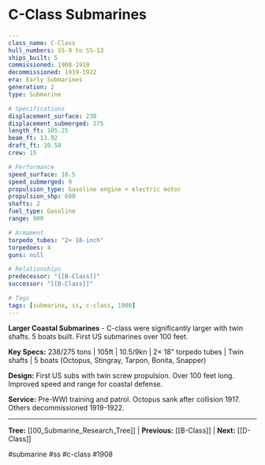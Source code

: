 # C-Class Submarines

```yaml
---
class_name: C-Class
hull_numbers: SS-9 to SS-13
ships_built: 5
commissioned: 1908-1910
decommissioned: 1919-1922
era: Early Submarines
generation: 2
type: Submarine

# Specifications
displacement_surface: 238
displacement_submerged: 275
length_ft: 105.25
beam_ft: 13.92
draft_ft: 10.58
crew: 15

# Performance
speed_surface: 10.5
speed_submerged: 9
propulsion_type: Gasoline engine + electric motor
propulsion_shp: 600
shafts: 2
fuel_type: Gasoline
range: 900

# Armament
torpedo_tubes: "2× 18-inch"
torpedoes: 4
guns: null

# Relationships
predecessor: "[[B-Class]]"
successor: "[[D-Class]]"

# Tags
tags: [submarine, ss, c-class, 1908]
---
```

**Larger Coastal Submarines** - C-class were significantly larger with twin shafts. 5 boats built. First US submarines over 100 feet.

**Key Specs:** 238/275 tons | 105ft | 10.5/9kn | 2× 18" torpedo tubes | Twin shafts | 5 boats (Octopus, Stingray, Tarpon, Bonita, Snapper)

**Design:** First US subs with twin screw propulsion. Over 100 feet long. Improved speed and range for coastal defense.

**Service:** Pre-WWI training and patrol. Octopus sank after collision 1917. Others decommissioned 1919-1922.

---
**Tree:** [[00_Submarine_Research_Tree]] | **Previous:** [[B-Class]] | **Next:** [[D-Class]]

#submarine #ss #c-class #1908
